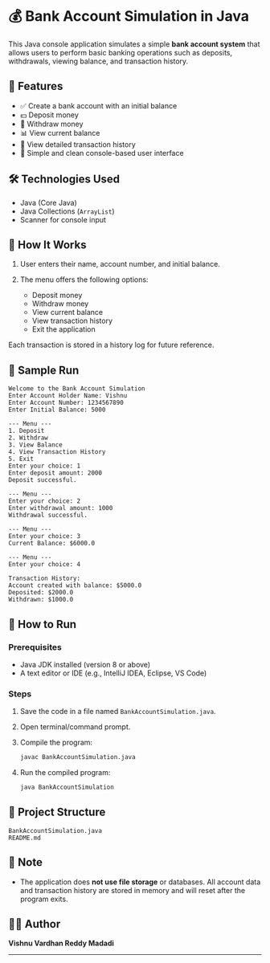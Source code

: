# 💰 Bank Account Simulation in Java

This Java console application simulates a simple **bank account system** that allows users to perform basic banking operations such as deposits, withdrawals, viewing balance, and transaction history.

## 📌 Features

* ✅ Create a bank account with an initial balance
* 💵 Deposit money
* 💸 Withdraw money
* 📊 View current balance
* 📜 View detailed transaction history
* 📁 Simple and clean console-based user interface

## 🛠️ Technologies Used

* Java (Core Java)
* Java Collections (`ArrayList`)
* Scanner for console input

## 🧾 How It Works

1. User enters their name, account number, and initial balance.
2. The menu offers the following options:

   * Deposit money
   * Withdraw money
   * View current balance
   * View transaction history
   * Exit the application

Each transaction is stored in a history log for future reference.

## 🧪 Sample Run

```text
Welcome to the Bank Account Simulation
Enter Account Holder Name: Vishnu
Enter Account Number: 1234567890
Enter Initial Balance: 5000

--- Menu ---
1. Deposit
2. Withdraw
3. View Balance
4. View Transaction History
5. Exit
Enter your choice: 1
Enter deposit amount: 2000
Deposit successful.

--- Menu ---
Enter your choice: 2
Enter withdrawal amount: 1000
Withdrawal successful.

--- Menu ---
Enter your choice: 3
Current Balance: $6000.0

--- Menu ---
Enter your choice: 4

Transaction History:
Account created with balance: $5000.0
Deposited: $2000.0
Withdrawn: $1000.0
```

## 🚀 How to Run

### Prerequisites

* Java JDK installed (version 8 or above)
* A text editor or IDE (e.g., IntelliJ IDEA, Eclipse, VS Code)

### Steps

1. Save the code in a file named `BankAccountSimulation.java`.
2. Open terminal/command prompt.
3. Compile the program:

   ```bash
   javac BankAccountSimulation.java
   ```
4. Run the compiled program:

   ```bash
   java BankAccountSimulation
   ```

## 📂 Project Structure

```
BankAccountSimulation.java
README.md
```

## 📌 Note

* The application does **not use file storage** or databases. All account data and transaction history are stored in memory and will reset after the program exits.

## 🙋‍♂️ Author

**Vishnu Vardhan Reddy Madadi**

---

